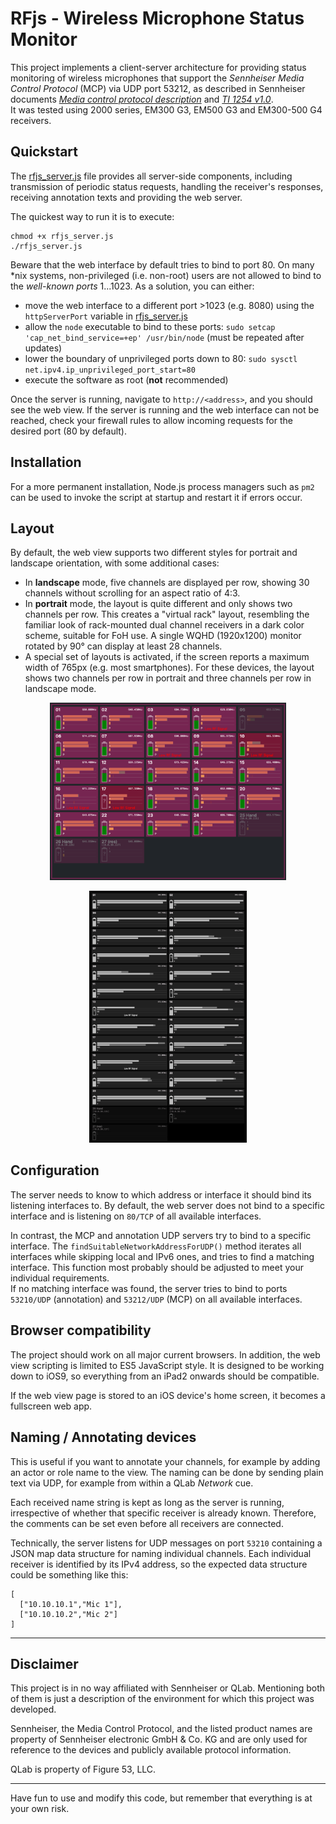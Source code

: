 # RFjs - Wireless Microphone Status Monitor 

This project implements a client-server architecture for providing status monitoring of wireless microphones that support the *Sennheiser Media Control Protocol* (MCP) via UDP port 53212, as described in Sennheiser documents *[Media control protocol description](https://assets.sennheiser.com/global-downloads/file/12379/ewG3_2000_MediaControlProtocolDescription_120122.pdf)* and *[TI 1254 v1.0](https://assets.sennheiser.com/global-downloads/file/12478/TI_1254_MetroMediensteuerung_ewG4_EN.pdf)*.  
It was tested using 2000 series, EM300 G3, EM500 G3 and EM300-500 G4 receivers.

## Quickstart
The [rfjs_server.js](rfjs_server.js) file provides all server-side components, including transmission of periodic status requests, handling the receiver's responses, receiving annotation texts and providing the web server.

The quickest way to run it is to execute:
```
chmod +x rfjs_server.js
./rfjs_server.js
```

Beware that the web interface by default tries to bind to port 80. 
On many *nix systems, non-privileged (i.e. non-root) users are not allowed to bind to the *well-known ports* 1...1023. 
As a solution, you can either:
* move the web interface to a different port >1023 (e.g. 8080) using the ```httpServerPort``` variable in [rfjs_server.js](rfjs_server.js)
* allow the ```node``` executable to bind to these ports: ```sudo setcap 'cap_net_bind_service=+ep' /usr/bin/node``` (must be repeated after updates)
* lower the boundary of unprivileged ports down to 80: ```sudo sysctl net.ipv4.ip_unprivileged_port_start=80```
* execute the software as root (**not** recommended)

Once the server is running, navigate to ```http://<address>```, and you should see the web view. 
If the server is running and the web interface can not be reached, check your firewall rules to allow incoming requests for the desired port (80 by default).

## Installation
For a more permanent installation, Node.js process managers such as ```pm2``` can be used to invoke the script at startup and restart it if errors occur.

## Layout
By default, the web view supports two different styles for portrait and landscape orientation, with some additional cases:
* In **landscape** mode, five channels are displayed per row, showing 30 channels without scrolling for an aspect ratio of 4:3.
* In **portrait** mode, the layout is quite different and only shows two channels per row. This creates a "virtual rack" layout, resembling the familiar look of rack-mounted dual channel receivers in a dark color scheme, suitable for FoH use. A single WQHD (1920x1200) monitor rotated by 90° can display at least 28 channels.
* A special set of layouts is activated, if the screen reports a maximum width of 765px (e.g. most smartphones). For these devices, the layout shows two channels per row in portrait and three channels per row in landscape mode.

<p style="text-align: center">
<img alt="RFjs in landscape mode" src="doc/landscape.png" style="width: 75%;"/>
</p>

<p style="text-align: center">
<img alt="RFjs in portrait mode" src="doc/portrait.png"  style="width: 50%;"/>
</p>

## Configuration
The server needs to know to which address or interface it should bind its listening interfaces to.
By default, the web server does not bind to a specific interface and is listening on ```80/TCP``` of all available interfaces.  

In contrast, the MCP and annotation UDP servers try to bind to a specific interface.
The ```findSuitableNetworkAddressForUDP()``` method iterates all interfaces while skipping local and IPv6 ones, and tries to find a matching interface. 
This function most probably should be adjusted to meet your individual requirements.  
If no matching interface was found, the server tries to bind to ports ```53210/UDP``` (annotation) and ```53212/UDP``` (MCP) on all available interfaces.

## Browser compatibility
The project should work on all major current browsers.
In addition, the web view scripting is limited to ES5 JavaScript style.
It is designed to be working down to iOS9, so everything from an iPad2 onwards should be compatible.

If the web view page is stored to an iOS device's home screen, it becomes a fullscreen web app.

## Naming / Annotating devices
This is useful if you want to annotate your channels, for example by adding an actor or role name to the view.
The naming can be done by sending plain text via UDP, for example from within a QLab *Network* cue.

Each received name string is kept as long as the server is running, irrespective of whether that specific receiver is already known.
Therefore, the comments can be set even before all receivers are connected.

Technically, the server listens for UDP messages on port ```53210``` containing a JSON map data structure for naming individual channels. 
Each individual receiver is identified by its IPv4 address, so the expected data structure could be something like this:
```
[
  ["10.10.10.1","Mic 1"],
  ["10.10.10.2","Mic 2"]
]
```

---
## Disclaimer
This project is in no way affiliated with Sennheiser or QLab. Mentioning both of them is just a description of the environment for which this project was developed.    

Sennheiser, the Media Control Protocol, and the listed product names are property of Sennheiser electronic GmbH & Co. KG and are only used for reference to the devices and publicly available protocol information. 

QLab is property of Figure 53, LLC.

---
Have fun to use and modify this code, but remember that everything is at your own risk. 
